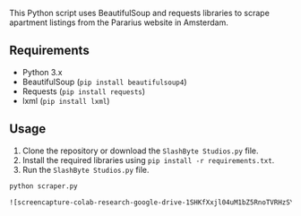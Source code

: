 This Python script uses BeautifulSoup and requests libraries to scrape apartment listings from the Pararius website in Amsterdam.

## Requirements

- Python 3.x
- BeautifulSoup (`pip install beautifulsoup4`)
- Requests (`pip install requests`)
- lxml (`pip install lxml`)

## Usage

1. Clone the repository or download the `SlashByte Studios.py` file.
2. Install the required libraries using `pip install -r requirements.txt`.
3. Run the `SlashByte Studios.py` file.

```bash
python scraper.py

![screencapture-colab-research-google-drive-1SHKfXxjl04uM1bZ5RnoTVRHzSYokWQlE-2023-11-29-22_19_28](https://github.com/syed-asfar-ahmad/Scrapping-Data-From-Rental-Website/assets/85727853/664f85b4-b791-4808-ae84-30a4300155cc)# Scrapping-Data-From-Rental-Website
